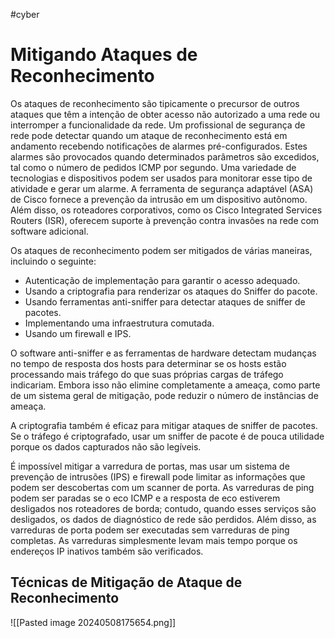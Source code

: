 #cyber 

# Mitigando Ataques de Reconhecimento

Os ataques de reconhecimento são tipicamente o precursor de outros ataques que têm a intenção de obter acesso não autorizado a uma rede ou interromper a funcionalidade da rede. Um profissional de segurança de rede pode detectar quando um ataque de reconhecimento está em andamento recebendo notificações de alarmes pré-configurados. Estes alarmes são provocados quando determinados parâmetros são excedidos, tal como o número de pedidos ICMP por segundo. Uma variedade de tecnologias e dispositivos podem ser usados para monitorar esse tipo de atividade e gerar um alarme. A ferramenta de segurança adaptável (ASA) de Cisco fornece a prevenção da intrusão em um dispositivo autônomo. Além disso, os roteadores corporativos, como os Cisco Integrated Services Routers (ISR), oferecem suporte à prevenção contra invasões na rede com software adicional.

Os ataques de reconhecimento podem ser mitigados de várias maneiras, incluindo o seguinte:

- Autenticação de implementação para garantir o acesso adequado.
- Usando a criptografia para renderizar os ataques do Sniffer do pacote.
- Usando ferramentas anti-sniffer para detectar ataques de sniffer de pacotes.
- Implementando uma infraestrutura comutada.
- Usando um firewall e IPS.

O software anti-sniffer e as ferramentas de hardware detectam mudanças no tempo de resposta dos hosts para determinar se os hosts estão processando mais tráfego do que suas próprias cargas de tráfego indicariam. Embora isso não elimine completamente a ameaça, como parte de um sistema geral de mitigação, pode reduzir o número de instâncias de ameaça.

A criptografia também é eficaz para mitigar ataques de sniffer de pacotes. Se o tráfego é criptografado, usar um sniffer de pacote é de pouca utilidade porque os dados capturados não são legíveis.

É impossível mitigar a varredura de portas, mas usar um sistema de prevenção de intrusões (IPS) e firewall pode limitar as informações que podem ser descobertas com um scanner de porta. As varreduras de ping podem ser paradas se o eco ICMP e a resposta de eco estiverem desligados nos roteadores de borda; contudo, quando esses serviços são desligados, os dados de diagnóstico de rede são perdidos. Além disso, as varreduras de porta podem ser executadas sem varreduras de ping completas. As varreduras simplesmente levam mais tempo porque os endereços IP inativos também são verificados.

## Técnicas de Mitigação de Ataque de Reconhecimento

![[Pasted image 20240508175654.png]]

